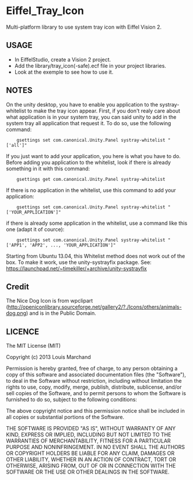 Eiffel_Tray_Icon
================

Multi-platform library to use system tray icon with Eiffel Vision 2. 

USAGE
-----

 - In EiffelStudio, create a Vision 2 project.
 - Add the library/tray_icon(-safe).ecf file in your project libraries.
 - Look at the exemple to see how to use it.

NOTES
-----

On the unity desktop, you have to enable you application to the systray-whitelist to make the tray icon appear.
First, if you don't realy care about what application is in your system tray, you can said unity to 
add in the system tray all application that request it. To do so, use the following command:

		gsettings set com.canonical.Unity.Panel systray-whitelist "['all']"

If you just want to add your application, you here is what you have to do.
Before adding you application to the whitelist, look if there is already something in it with this command:

		gsettings get com.canonical.Unity.Panel systray-whitelist

If there is no application in the whitelist, use this command to add your application:

		gsettings set com.canonical.Unity.Panel systray-whitelist "['YOUR_APPLICATION']"

if there is already some application in the whitelist, use a command like this one (adapt it of cource):

		gsettings set com.canonical.Unity.Panel systray-whitelist "['APP1', 'APP2', ..., 'YOUR_APPLICATION']"

Starting from Ubuntu 13.04, this Whitelist method does not work out of the box. To make it work, use the 
unity-systrayfix package. See: https://launchpad.net/~timekiller/+archive/unity-systrayfix

Credit
------

The Nice Dog Icon is from wpclipart (http://openiconlibrary.sourceforge.net/gallery2/?./Icons/others/animals-dog.png) and
is in the Public Domain.

LICENCE
-------

The MIT License (MIT)

Copyright (c) 2013 Louis Marchand

Permission is hereby granted, free of charge, to any person obtaining a copy of
this software and associated documentation files (the "Software"), to deal in
the Software without restriction, including without limitation the rights to
use, copy, modify, merge, publish, distribute, sublicense, and/or sell copies of
the Software, and to permit persons to whom the Software is furnished to do so,
subject to the following conditions:

The above copyright notice and this permission notice shall be included in all
copies or substantial portions of the Software.

THE SOFTWARE IS PROVIDED "AS IS", WITHOUT WARRANTY OF ANY KIND, EXPRESS OR
IMPLIED, INCLUDING BUT NOT LIMITED TO THE WARRANTIES OF MERCHANTABILITY, FITNESS
FOR A PARTICULAR PURPOSE AND NONINFRINGEMENT. IN NO EVENT SHALL THE AUTHORS OR
COPYRIGHT HOLDERS BE LIABLE FOR ANY CLAIM, DAMAGES OR OTHER LIABILITY, WHETHER
IN AN ACTION OF CONTRACT, TORT OR OTHERWISE, ARISING FROM, OUT OF OR IN
CONNECTION WITH THE SOFTWARE OR THE USE OR OTHER DEALINGS IN THE SOFTWARE.

